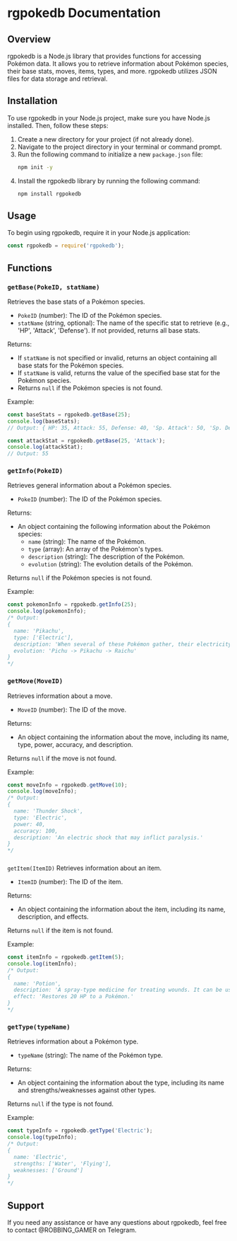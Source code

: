 # rgpokedb Documentation

## Overview
rgpokedb is a Node.js library that provides functions for accessing Pokémon data. It allows you to retrieve information about Pokémon species, their base stats, moves, items, types, and more. rgpokedb utilizes JSON files for data storage and retrieval.

## Installation
To use rgpokedb in your Node.js project, make sure you have Node.js installed. Then, follow these steps:

1. Create a new directory for your project (if not already done).
2. Navigate to the project directory in your terminal or command prompt.
3. Run the following command to initialize a new `package.json` file:
   ```bash
   npm init -y
   ```
4. Install the rgpokedb library by running the following command:
   ```bash
   npm install rgpokedb
   ```

## Usage
To begin using rgpokedb, require it in your Node.js application:

```javascript
const rgpokedb = require('rgpokedb');
```

## Functions

### `getBase(PokeID, statName)`
Retrieves the base stats of a Pokémon species.

- `PokeID` (number): The ID of the Pokémon species.
- `statName` (string, optional): The name of the specific stat to retrieve (e.g., 'HP', 'Attack', 'Defense'). If not provided, returns all base stats.

Returns:
- If `statName` is not specified or invalid, returns an object containing all base stats for the Pokémon species.
- If `statName` is valid, returns the value of the specified base stat for the Pokémon species.
- Returns `null` if the Pokémon species is not found.

Example:
```javascript
const baseStats = rgpokedb.getBase(25);
console.log(baseStats);
// Output: { HP: 35, Attack: 55, Defense: 40, 'Sp. Attack': 50, 'Sp. Defence': 50, Speed: 90 }

const attackStat = rgpokedb.getBase(25, 'Attack');
console.log(attackStat);
// Output: 55
```

### `getInfo(PokeID)`
Retrieves general information about a Pokémon species.

- `PokeID` (number): The ID of the Pokémon species.

Returns:
- An object containing the following information about the Pokémon species:
  - `name` (string): The name of the Pokémon.
  - `type` (array): An array of the Pokémon's types.
  - `description` (string): The description of the Pokémon.
  - `evolution` (string): The evolution details of the Pokémon.

Returns `null` if the Pokémon species is not found.

Example:
```javascript
const pokemonInfo = rgpokedb.getInfo(25);
console.log(pokemonInfo);
/* Output:
{
  name: 'Pikachu',
  type: ['Electric'],
  description: 'When several of these Pokémon gather, their electricity could build and cause lightning storms.',
  evolution: 'Pichu -> Pikachu -> Raichu'
}
*/
```

### `getMove(MoveID)`
Retrieves information about a move.

- `MoveID` (number): The ID of the move.

Returns:
- An object containing the information about the move, including its name, type, power, accuracy, and description.

Returns `null` if the move is not found.

Example:
```javascript
const moveInfo = rgpokedb.getMove(10);
console.log(moveInfo);
/* Output:
{
  name: 'Thunder Shock',
  type: 'Electric',
  power: 40,
  accuracy: 100,
  description: 'An electric shock that may inflict paralysis.'
}
*/
```

###

 `getItem(ItemID)`
Retrieves information about an item.

- `ItemID` (number): The ID of the item.

Returns:
- An object containing the information about the item, including its name, description, and effects.

Returns `null` if the item is not found.

Example:
```javascript
const itemInfo = rgpokedb.getItem(5);
console.log(itemInfo);
/* Output:
{
  name: 'Potion',
  description: 'A spray-type medicine for treating wounds. It can be used to restore 20 HP to a single Pokémon.',
  effect: 'Restores 20 HP to a Pokémon.'
}
*/
```

### `getType(typeName)`
Retrieves information about a Pokémon type.

- `typeName` (string): The name of the Pokémon type.

Returns:
- An object containing the information about the type, including its name and strengths/weaknesses against other types.

Returns `null` if the type is not found.

Example:
```javascript
const typeInfo = rgpokedb.getType('Electric');
console.log(typeInfo);
/* Output:
{
  name: 'Electric',
  strengths: ['Water', 'Flying'],
  weaknesses: ['Ground']
}
*/
```

## Support
If you need any assistance or have any questions about rgpokedb, feel free to contact @ROBBING_GAMER on Telegram.
